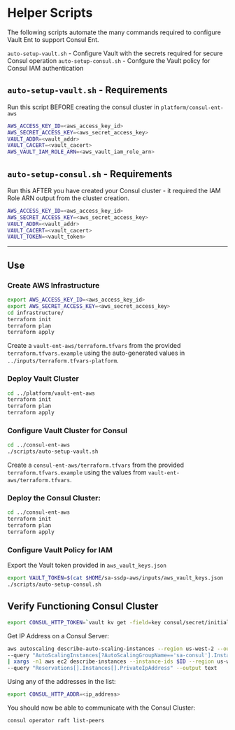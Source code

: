 # Helper Scripts

The following scripts automate the many commands required to configure Vault Ent to support Consul Ent.

`auto-setup-vault.sh` - Configure Vault with the secrets required for secure Consul operation
`auto-setup-consul.sh` - Confgure the Vault policy for Consul IAM authentication

## `auto-setup-vault.sh` - Requirements

Run this script BEFORE creating the consul cluster in `platform/consul-ent-aws`

```sh
AWS_ACCESS_KEY_ID=<aws_access_key_id>
AWS_SECRET_ACCESS_KEY=<aws_secret_access_key>
VAULT_ADDR=<vault_addr>
VAULT_CACERT=<vault_cacert>
AWS_VAULT_IAM_ROLE_ARN=<aws_vault_iam_role_arn>
```

## `auto-setup-consul.sh` - Requirements

Run this AFTER you have created your Consul cluster - it required the IAM Role ARN output from the cluster creation.

```sh
AWS_ACCESS_KEY_ID=<aws_access_key_id>
AWS_SECRET_ACCESS_KEY=<aws_secret_access_key>
VAULT_ADDR=<vault_addr>
VAULT_CACERT=<vault_cacert>
VAULT_TOKEN=<vault_token>
```

---

## Use

### Create AWS Infrastructure

```sh
export AWS_ACCESS_KEY_ID=<aws_access_key_id>
export AWS_SECRET_ACCESS_KEY=<aws_secret_access_key>
cd infrastructure/
terraform init
terraform plan
terraform apply
```

Create a `vault-ent-aws/terraform.tfvars` from the provided `terraform.tfvars.example` using the auto-generated values in `../inputs/terraform.tfvars-platform`.

### Deploy Vault Cluster

```sh
cd ../platform/vault-ent-aws
terraform init
terraform plan
terraform apply
```

### Configure Vault Cluster for Consul

```sh
cd ../consul-ent-aws
./scripts/auto-setup-vault.sh
```

Create a `consul-ent-aws/terraform.tfvars` from the provided `terraform.tfvars.example` using the values from `vault-ent-aws/terraform.tfvars`.

### Deploy the Consul Cluster:

```sh
cd ../consul-ent-aws
terraform init
terraform plan
terraform apply
```

### Configure Vault Policy for IAM

Export the Vault token provided in `aws_vault_keys.json`

```sh
export VAULT_TOKEN=$(cat $HOME/sa-ssdp-aws/inputs/aws_vault_keys.json | jq -r .root_token)
./scripts/auto-setup-consul.sh
```

## Verify Functioning Consul Cluster

```sh
export CONSUL_HTTP_TOKEN=`vault kv get -field=key consul/secret/initial_management`
```

Get IP Address on a Consul Server:

```sh
aws autoscaling describe-auto-scaling-instances --region us-west-2 --output text \
--query "AutoScalingInstances[?AutoScalingGroupName=='sa-consul'].InstanceId" \
| xargs -n1 aws ec2 describe-instances --instance-ids $ID --region us-west-2 \
--query "Reservations[].Instances[].PrivateIpAddress" --output text
```

Using any of the addresses in the list:

```sh
export CONSUL_HTTP_ADDR=<ip_address>
```

You should now be able to communicate with the Consul Cluster:

```sh
consul operator raft list-peers
```
